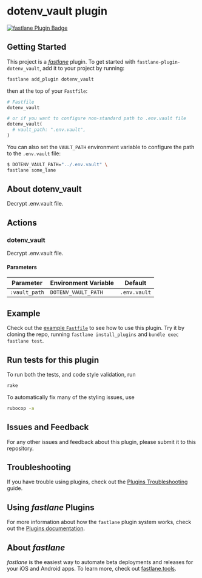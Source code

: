 # dotenv_vault plugin

[![fastlane Plugin Badge](https://rawcdn.githack.com/fastlane/fastlane/master/fastlane/assets/plugin-badge.svg)](https://rubygems.org/gems/fastlane-plugin-dotenv_vault)

## Getting Started

This project is a [_fastlane_](https://github.com/fastlane/fastlane) plugin. To get started with `fastlane-plugin-dotenv_vault`, add it to your project by running:

```bash
fastlane add_plugin dotenv_vault
```

then at the top of your `Fastfile`:

```ruby
# Fastfile
dotenv_vault

# or if you want to configure non-standard path to .env.vault file
dotenv_vault(
  # vault_path: ".env.vault",
)
```

You can also set the `VAULT_PATH` environment variable to configure the path to the `.env.vault` file:

```bash
$ DOTENV_VAULT_PATH="../.env.vault" \
fastlane some_lane
```

## About dotenv_vault

Decrypt .env.vault file.

## Actions

### dotenv_vault

Decrypt .env.vault file.

#### Parameters

| Parameter     | Environment Variable | Default      |
| ------------- | -------------------- | ------------ |
| `:vault_path` | `DOTENV_VAULT_PATH`  | `.env.vault` |

## Example

Check out the [example `Fastfile`](fastlane/Fastfile) to see how to use this plugin. Try it by cloning the repo, running `fastlane install_plugins` and `bundle exec fastlane test`.

## Run tests for this plugin

To run both the tests, and code style validation, run

```bash
rake
```

To automatically fix many of the styling issues, use

```bash
rubocop -a
```

## Issues and Feedback

For any other issues and feedback about this plugin, please submit it to this repository.

## Troubleshooting

If you have trouble using plugins, check out the [Plugins Troubleshooting](https://docs.fastlane.tools/plugins/plugins-troubleshooting/) guide.

## Using _fastlane_ Plugins

For more information about how the `fastlane` plugin system works, check out the [Plugins documentation](https://docs.fastlane.tools/plugins/create-plugin/).

## About _fastlane_

_fastlane_ is the easiest way to automate beta deployments and releases for your iOS and Android apps. To learn more, check out [fastlane.tools](https://fastlane.tools).
